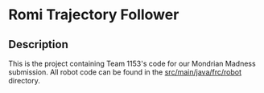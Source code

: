 # Romi Trajectory Follower

## Description
This is the project containing Team 1153's code for our Mondrian Madness submission. All robot code can be found in the [src/main/java/frc/robot](https://github.com/Kyle10603/Mondrian-Madness-Project/tree/master/src/main/java/frc/robot) directory.